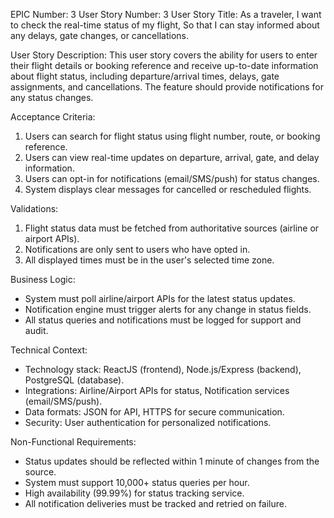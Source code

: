 EPIC Number: 3
User Story Number: 3
User Story Title: As a traveler, I want to check the real-time status of my flight, So that I can stay informed about any delays, gate changes, or cancellations.

User Story Description: This user story covers the ability for users to enter their flight details or booking reference and receive up-to-date information about flight status, including departure/arrival times, delays, gate assignments, and cancellations. The feature should provide notifications for any status changes.

Acceptance Criteria:
1. Users can search for flight status using flight number, route, or booking reference.
2. Users can view real-time updates on departure, arrival, gate, and delay information.
3. Users can opt-in for notifications (email/SMS/push) for status changes.
4. System displays clear messages for cancelled or rescheduled flights.

Validations:
1. Flight status data must be fetched from authoritative sources (airline or airport APIs).
2. Notifications are only sent to users who have opted in.
3. All displayed times must be in the user's selected time zone.

Business Logic:
- System must poll airline/airport APIs for the latest status updates.
- Notification engine must trigger alerts for any change in status fields.
- All status queries and notifications must be logged for support and audit.

Technical Context:
- Technology stack: ReactJS (frontend), Node.js/Express (backend), PostgreSQL (database).
- Integrations: Airline/Airport APIs for status, Notification services (email/SMS/push).
- Data formats: JSON for API, HTTPS for secure communication.
- Security: User authentication for personalized notifications.

Non-Functional Requirements:
- Status updates should be reflected within 1 minute of changes from the source.
- System must support 10,000+ status queries per hour.
- High availability (99.99%) for status tracking service.
- All notification deliveries must be tracked and retried on failure.
